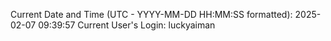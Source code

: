 Current Date and Time (UTC - YYYY-MM-DD HH:MM:SS formatted): 2025-02-07 09:39:57
Current User's Login: luckyaiman
